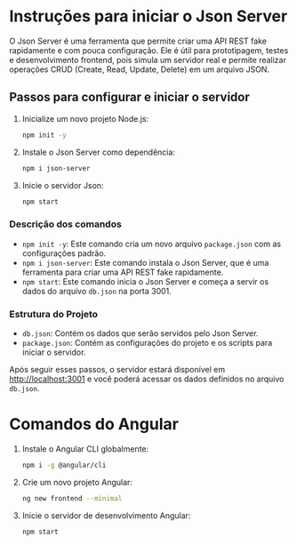 # Instruções para iniciar o Json Server
O Json Server é uma ferramenta que permite criar uma API REST fake rapidamente e com pouca configuração. Ele é útil para prototipagem, testes e desenvolvimento frontend, pois simula um servidor real e permite realizar operações CRUD (Create, Read, Update, Delete) em um arquivo JSON.

## Passos para configurar e iniciar o servidor

1. Inicialize um novo projeto Node.js:
    ```sh
    npm init -y
    ```

2. Instale o Json Server como dependência:
    ```sh
    npm i json-server
    ```

3. Inicie o servidor Json:
    ```sh
    npm start
    ```

### Descrição dos comandos

- `npm init -y`: Este comando cria um novo arquivo `package.json` com as configurações padrão.
- `npm i json-server`: Este comando instala o Json Server, que é uma ferramenta para criar uma API REST fake rapidamente.
- `npm start`: Este comando inicia o Json Server e começa a servir os dados do arquivo `db.json` na porta 3001.

### Estrutura do Projeto

- `db.json`: Contém os dados que serão servidos pelo Json Server.
- `package.json`: Contém as configurações do projeto e os scripts para iniciar o servidor.

Após seguir esses passos, o servidor estará disponível em [http://localhost:3001](http://localhost:3001) e você poderá acessar os dados definidos no arquivo `db.json`.

# Comandos do Angular

1. Instale o Angular CLI globalmente:
    ```sh
    npm i -g @angular/cli
    ```

2. Crie um novo projeto Angular:
    ```sh
    ng new frontend --minimal
    ```

3. Inicie o servidor de desenvolvimento Angular:
    ```sh
    npm start
    ```